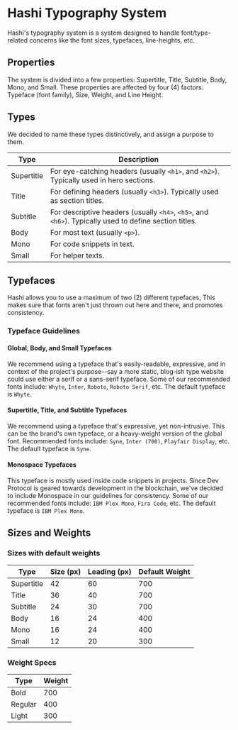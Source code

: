 # Hashi Typography System
Hashi's typography system is a system designed to handle font/type-related concerns like the font sizes, typefaces,
line-heights, etc.

## Properties
The system is divided into a few properties: Supertitle, Title, Subtitle, Body, Mono, and Small. These properties are
affected by four (4) factors: Typeface (font family), Size, Weight, and Line Height.

## Types
We decided to name these types distinctively, and assign a purpose to them.

| Type       | Description                                                                                            |
|------------|--------------------------------------------------------------------------------------------------------|
| Supertitle | For eye-catching headers (usually `<h1>`, and `<h2>`). Typically used in hero sections.                |
| Title      | For defining headers (usually `<h3>`). Typically used as section titles.                               |
| Subtitle   | For descriptive headers (usually `<h4>`, `<h5>`, and `<h6>`). Typically used to define section titles. |
| Body       | For most text (usually `<p>`).                                                                         |
| Mono       | For code snippets in text.                                                                             |
| Small      | For helper texts.                                                                                      |

## Typefaces
Hashi allows you to use a maximum of two (2) different typefaces, This makes sure that fonts aren't just thrown out here
and there, and promotes consistency.

### Typeface Guidelines
#### Global, Body, and Small Typefaces
We recommend using a typeface that's easily-readable, expressive, and in context of the project's purpose--say a more
static, blog-ish type website could use either a serif or a sans-serif typeface. Some of our recommended fonts
include: `Whyte`, `Inter`, `Roboto`, `Roboto Serif`, etc. The default typeface is `Whyte`.

#### Supertitle, Title, and Subtitle Typefaces
We recommend using a typeface that's expressive, yet non-intrusive. This can be the brand's own typeface, or a
heavy-weight version of the global font. Recommended fonts include: `Syne`, `Inter (700)`, `Playfair Display`, etc. The
default typeface is `Syne`.

#### Monospace Typefaces
This typeface is mostly used inside code snippets in projects. Since Dev Protocol is geared towards development in the
blockchain, we've decided to include Monospace in our guidelines for consistency. Some of our recommended fonts
include: `IBM Plex Mono`, `Fira Code`, etc. The default typeface is `IBM Plex Mono`.

## Sizes and Weights
### Sizes with default weights
| Type       | Size (px) | Leading (px) | Default Weight |
|------------|-----------|--------------|----------------|
| Supertitle | 42        | 60           | 700            |
| Title      | 36        | 40           | 700            |
| Subtitle   | 24        | 30           | 700            |
| Body       | 16        | 24           | 400            |
| Mono       | 16        | 24           | 400            |
| Small      | 12        | 20           | 300            |

### Weight Specs
| Type    | Weight |
|---------|--------|
| Bold    | 700    |
| Regular | 400    |
| Light   | 300    |